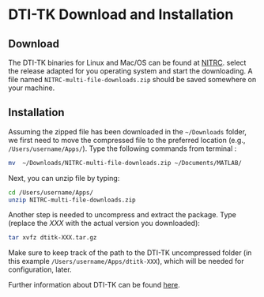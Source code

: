 # DTI-TK Download and Installation

## Download
The DTI-TK binaries for Linux and Mac/OS can be found at [NITRC](https://www.nitrc.org/frs/?group_id=207).
select the release adapted for you operating system and start the downloading.
A file named `NITRC-multi-file-downloads.zip` should be saved somewhere on your machine.

## Installation
Assuming the zipped file has been downloaded in the `~/Downloads` folder, we first need to move the compressed file to the preferred location (e.g., `/Users/username/Apps/`).
Type the following commands from terminal :
```bash
mv  ~/Downloads/NITRC-multi-file-downloads.zip ~/Documents/MATLAB/
```

Next, you can unzip file by typing:
```bash
cd /Users/username/Apps/
unzip NITRC-multi-file-downloads.zip
```

Another step is needed to uncompress and extract the package. Type (replace the *XXX* with the actual version you downloaded):
```bash
tar xvfz dtitk-XXX.tar.gz
```

Make sure to keep track of the path to the DTI-TK uncompressed folder (in this example `/Users/username/Apps/dtitk-XXX`), which will be needed for configuration, later.

Further information about DTI-TK can be found [here](http://dti-tk.sourceforge.net/pmwiki/pmwiki.php?n=Main.HomePage).



